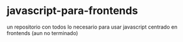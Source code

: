 # javascript-para-frontends
un repositorio con  todos lo necesario para usar javascript centrado en frontends (aun no terminado)
